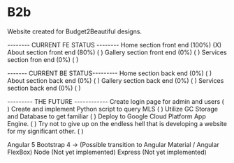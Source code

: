 # B2b

Website created for Budget2Beautiful designs.

-------- CURRENT FE STATUS --------
Home section front end (100%) (X)
About section front end (80%) ( )
Gallery section front end (0%) ( )
Services section fron end (0%) ( )

------- CURRENT BE STATUS---------
Home section back end (0%) ( )
About section back end (0%) ( )
Gallery section back end (0%) ( )
Services section back end (0%) ( )

--------- THE FUTURE ------------
Create login page for admin and users ( )
Create and implement Python script to query MLS ( )
Utilize GC Storage and Database to get familiar ( )
Deploy to Google Cloud Platform App Engine. ( )
Try not to give up on the endless hell that is developing a website for my significant other. ( )

Angular 5
Bootstrap 4 -> (Possible transition to Angular Material / Angular FlexBox)
Node (Not yet implemented)
Express (Not yet implemented) 



